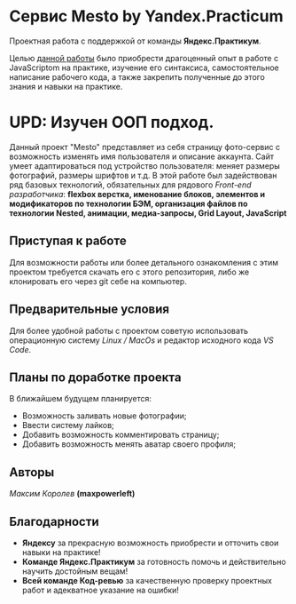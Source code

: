 # Сервис Mesto by Yandex.Practicum

Проектная работа с поддержкой от команды **Яндекс.Практикум**.  
  
Целью [данной работы](https://maxpowerleft.github.io/mesto/) было приобрести драгоценный опыт в работе с JavaScriptom на практике, изучение его синтаксиса, самостоятельное написание рабочего кода, а также закрепить полученные до этого знания и навыки на практике.

# UPD: Изучен ООП подход.
  
Данный проект "Mesto" представляет из себя страницу фото-сервис с возможность изменять имя пользователя и описание аккаунта.
Сайт умеет адаптироваться под устройство пользователя: меняет размеры фотографий, размеры шрифтов и т.д.
В этой работе был задействован ряд базовых технологий, обязательных для рядового *Front-end разработчика*: **flexbox верстка, именование блоков, элементов и модификаторов по технологии БЭМ, организация файлов по технологии Nested, анимации, медиа-запросы, Grid Layout, JavaScript**  
## Приступая к работе  
Для возможности работы или более детального ознакомления с этим проектом требуется скачать его с этого репозитория, либо же клонировать его через git себе на компьютер.  
## Предварительные условия  
Для более удобной работы с проектом советую использовать операционную систему *Linux / MacOs* и редактор исходного кода *VS Code*.  
## Планы по доработке проекта  
В ближайшем будущем планируется:  
* Возможность заливать новые фотографии;
* Ввести систему лайков;
* Добавить возможность комментировать страницу;
* Добавить возможность менять аватар своего профиля;
## Авторы  
*Максим Королев* **(maxpowerleft)**  
## Благодарности  
* **Яндексу** за прекрасную возможность приобрести и отточить свои навыки на практике!  
* **Команде Яндекс.Практикум** за готовность помочь и действительно научить достойным вещам!  
* **Всей команде Код-ревью** за качественную проверку проектных работ и адекватное указание на ошибки!
